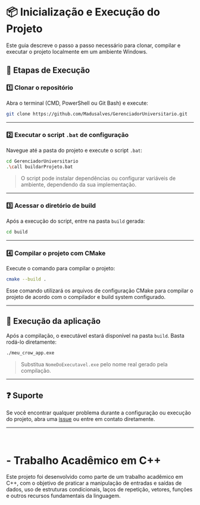 

# 📦 Inicialização e Execução do Projeto

Este guia descreve o passo a passo necessário para clonar, compilar e executar o projeto localmente em um ambiente Windows.

## 🚀 Etapas de Execução

### 1️⃣ Clonar o repositório

Abra o terminal (CMD, PowerShell ou Git Bash) e execute:

```bash
git clone https://github.com/Madusalves/GerenciadorUniversitario.git
```


---

### 2️⃣ Executar o script `.bat` de configuração

Navegue até a pasta do projeto e execute o script `.bat`:

```bash
cd GerenciadorUniversitario
.\call buildarProjeto.bat
```

> O script pode instalar dependências ou configurar variáveis de ambiente, dependendo da sua implementação.

---

### 3️⃣ Acessar o diretório de build

Após a execução do script, entre na pasta `build` gerada:

```bash
cd build
```

---

### 4️⃣ Compilar o projeto com CMake

Execute o comando para compilar o projeto:

```bash
cmake --build .
```

Esse comando utilizará os arquivos de configuração CMake para compilar o projeto de acordo com o compilador e build system configurado.

---

## 🧪 Execução da aplicação

Após a compilação, o executável estará disponível na pasta `build`. Basta rodá-lo diretamente:

```bash
./meu_crow_app.exe
```

> Substitua `NomeDoExecutavel.exe` pelo nome real gerado pela compilação.

---

## ❓ Suporte

Se você encontrar qualquer problema durante a configuração ou execução do projeto, abra uma [issue](https://github.com/seu-usuario/seu-repositorio/issues) ou entre em contato diretamente.

---

<br>





# - Trabalho Acadêmico em C++

Este projeto foi desenvolvido como parte de um trabalho acadêmico em C++, com o objetivo de praticar a manipulação de entradas e saídas de dados, uso de estruturas condicionais, laços de repetição, vetores, funções e outros recursos fundamentais da linguagem.
